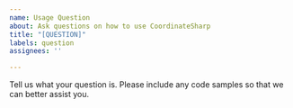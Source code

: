 ```yaml
---
name: Usage Question
about: Ask questions on how to use CoordinateSharp
title: "[QUESTION]"
labels: question
assignees: ''

---
```


Tell us what your question is. Please include any code samples so that we can better assist you.
